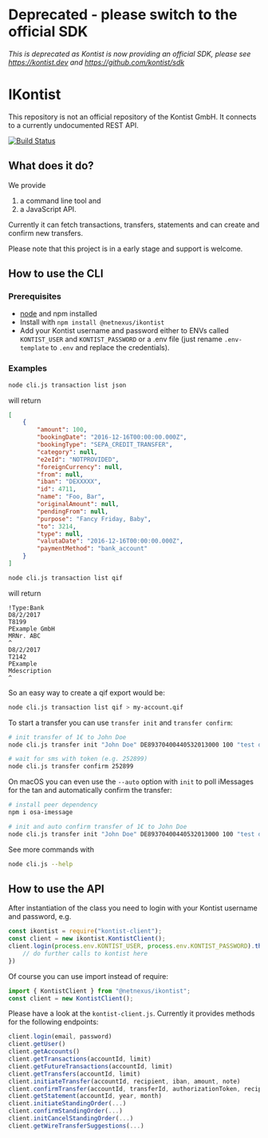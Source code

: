 # Deprecated - please switch to the official SDK
*This is deprecated as Kontist is now providing an official SDK, please see https://kontist.dev and https://github.com/kontist/sdk*

# IKontist
This repository is not an official repository of the Kontist GmbH.
It connects to a currently undocumented REST API.

[![Build Status](https://travis-ci.org/netnexus/IKontist.svg?branch=master)](https://travis-ci.org/netnexus/IKontist)

## What does it do?
We provide 
1. a command line tool and
2. a JavaScript API.

Currently it can fetch transactions, transfers, statements and can create and confirm new transfers.

Please note that this project is in a early stage and support is welcome.

## How to use the CLI
### Prerequisites
* [node](https://nodejs.org) and npm installed
* Install with `npm install @netnexus/ikontist`
* Add your Kontist username and password either to ENVs called `KONTIST_USER` and `KONTIST_PASSWORD` or a .env file (just rename `.env-template` to `.env` and replace the credentials).

### Examples
```bash
node cli.js transaction list json
```

will return
```json
[
    {
        "amount": 100,
        "bookingDate": "2016-12-16T00:00:00.000Z",
        "bookingType": "SEPA_CREDIT_TRANSFER",
        "category": null,
        "e2eId": "NOTPROVIDED",
        "foreignCurrency": null,
        "from": null,
        "iban": "DEXXXXX",
        "id": 4711,
        "name": "Foo, Bar",
        "originalAmount": null,
        "pendingFrom": null,
        "purpose": "Fancy Friday, Baby",
        "to": 3214,
        "type": null,
        "valutaDate": "2016-12-16T00:00:00.000Z",
        "paymentMethod": "bank_account"
    }
]
```

```bash
node cli.js transaction list qif
```

will return
```
!Type:Bank
D8/2/2017
T8199
PExample GmbH
MRNr. ABC
^
D8/2/2017
T2142
PExample
Mdescription
^
```

So an easy way to create a qif export would be:
```bash
node cli.js transaction list qif > my-account.qif
```

To start a transfer you can use `transfer init` and `transfer confirm`:
```bash
# init transfer of 1€ to John Doe
node cli.js transfer init "John Doe" DE89370400440532013000 100 "test description"

# wait for sms with token (e.g. 252899)
node cli.js transfer confirm 252899
```

On macOS you can even use the `--auto` option with `init` to poll iMessages for the tan and automatically confirm the transfer:

```bash
# install peer dependency
npm i osa-imessage

# init and auto confirm transfer of 1€ to John Doe
node cli.js transfer init "John Doe" DE89370400440532013000 100 "test description" --auto
```

See more commands with 

```bash
node cli.js --help
```

## How to use the API

After instantiation of the class you need to login with your Kontist username and password, e.g.

```ts
const ikontist = require("kontist-client");
const client = new ikontist.KontistClient();
client.login(process.env.KONTIST_USER, process.env.KONTIST_PASSWORD).then(function() {
    // do further calls to kontist here
})
```

Of course you can use import instead of require:

```ts
import { KontistClient } from "@netnexus/ikontist";
const client = new KontistClient();
```

Please have a look at the `kontist-client.js`. Currently it provides methods for the following endpoints:
```ts
client.login(email, password)
client.getUser()
client.getAccounts()
client.getTransactions(accountId, limit)
client.getFutureTransactions(accountId, limit)
client.getTransfers(accountId, limit)
client.initiateTransfer(accountId, recipient, iban, amount, note)
client.confirmTransfer(accountId, transferId, authorizationToken, recipient, iban, amount, note)
client.getStatement(accountId, year, month)
client.initiateStandingOrder(...)
client.confirmStandingOrder(...)
client.initCancelStandingOrder(...)
client.getWireTransferSuggestions(...)
```

